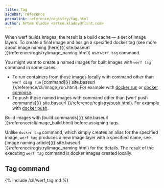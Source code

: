 ```yaml
---
title: Tag
sidebar: reference
permalink: reference/registry/tag.html
author: Artem Kladov <artem.kladov@flant.com>
---
```


When werf builds images, the result is a build cache — a set of image layers. To create a final image and assign a specified docker tag (see more about image naming [here]({{ site.baseurl }}/reference/registry/image_naming.html)) use `werf tag` command.

You might want to create a named images for built images with `werf tag` command in some cases:

* To run containers from these images locally with command other than `werf dimg run` [command]({{ site.baseurl }}/reference/cli/image_run.html). For example with [docker run](https://docs.docker.com/engine/reference/run/) or [docker compose](https://docs.docker.com/compose/overview).
* To push these named images with command other than [werf push commands]({{ site.baseurl }}/reference/registry/push.html). For example with [docker push](https://docs.docker.com/engine/reference/commandline/image_push/).

Build images with [build commands]({{ site.baseurl }}/reference/cli/image_build.html) before assigning tags.

Unlike `docker tag` command, which simply creates an alias for the specified image, `werf tag` produces a new image layer with a specified name, see [image naming article]({{ site.baseurl }}/reference/registry/image_naming.html) for the details. The result of the executing `werf tag` command is docker images created locally.

## Tag command

{% include /cli/werf_tag.md %}

